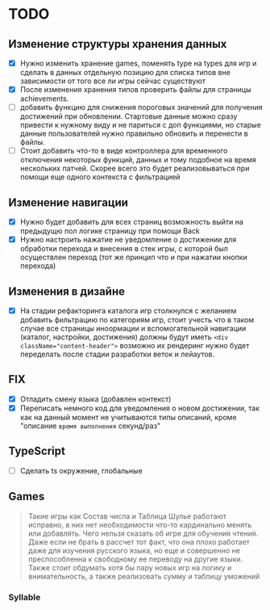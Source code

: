 # TODO

## Изменение структуры хранения данных

- [x] Нужно изменить хранение games, поменять type на types для игр и сделать в данных отдельную позицию для списка типов вне зависимости от того все ли игры сейчас существуют
- [x] После изменения хранения типов проверить файлы для страницы achievements.
- [ ] добавить функцию для снижения пороговых значений для получения достижений при обновлении. Стартовые данные можно сразу привести к нужному виду и не париться с доп функциями, но старые данные пользователей нужно правильно обновить и перенести в файлы.
- [ ] Стоит добавить что-то в виде контроллера для временного отключения некоторых функций, данных и тому подобное на время нескольких патчей. Скорее всего это будет реализовываться при помощи еще одного контекста с фильтрацией

## Изменение навигации

- [x] Нужно будет добавить для всех страниц возможность выйти на предыдущю пол логике страницу при помощи Back
- [x] Нужно настроить нажатие не уведомление о достижении для обработки перехода и внесения в стек игры, с которой был осуществлен переход (тот же принцип что и при нажатии кнопки перехода)

## Изменения в дизайне

- [x] На стадии рефакторинга каталога игр столкнулся с желанием добавить фильтрацию по категориям игр, стоит учесть что в таком случае все страницы иноормации и вспомогательной навигации (каталог, настройки, достижения) должны будут иметь `<div className="content-header">` возможно их рендеринг нужно будет переделать после стадии разработки веток и лейаутов.

## FIX

- [x] Отладить смену языка (добавлен контекст)
- [x] Переписать немного код для уведомления о новом достижении, так как на данный момент не учитываются типы описаний, кроме "описание `время выполнения` секунд/раз"

## TypeScript

- [ ] Сделать ts окружение, глобальные 

## Games

> Такие игры как Состав числа и Таблица Шулье работают исправно, в них нет необходимости что-то кардинально менять или добавлять. Чего нельзя сказать об игре для обучения чтения. Даже если не брать в рассчет тот факт, что она плохо работает даже для изучения русского языка, но еще и совершенно не преспособленна к свободному ее переводу на другие языки. Также стоит обдумать хотя бы пару новых игр на логику и внимательность, а также реализовать сумму и таблицу уможений  

### Syllable
